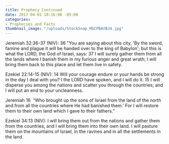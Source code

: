 ```yaml
---
title: Prophecy Continued
date: 2017-04-01 18:16:00 -05:00
categories:
- Prophecies and Facts
thumbnail_image: "/uploads/StockSnap_MGCPBAYBJ4.jpg"
---
```


Jeremiah 32:36-37 (NIV):
36 "You are saying about this city, 'By the sword, famine and plague it will be handed over to the king of Babylon'; but this is what the LORD, the God of Israel, says:
37 I will surely gather them from all the lands where I banish them in my furious anger and great wrath; I will bring them back to this place and let them live in safety.

Ezekiel 22:14-15 (NIV):
14 Will your courage endure or your hands be strong in the day I deal with you? I the LORD have spoken, and I will do it.
15 I will disperse you among the nations and scatter you through the countries; and I will put an end to your uncleanness.

Jeremiah 16
​
“Who brought up the sons of Israel from the land of the north and from all the countries where He had banished them.’ For I will restore them to their own land which I gave to their fathers.”

Ezekiel 34:13 (NIV):
I will bring them out from the nations and gather them from the countries, and I will bring them into their own land. I will pasture them on the mountains of Israel, in the ravines and in all the settlements in the land.
